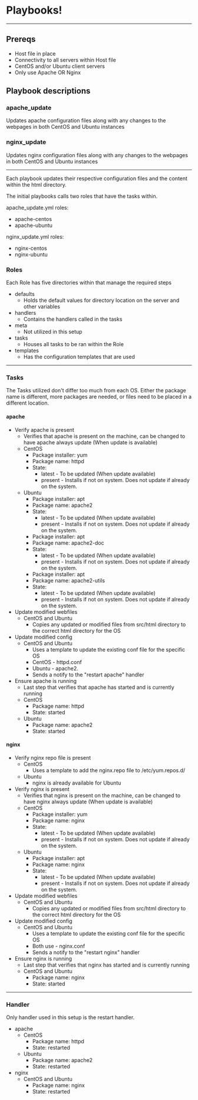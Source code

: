 # Playbooks!

---

## Prereqs

* Host file in place
* Connectivity to all servers within Host file
* CentOS and/or Ubuntu client servers
* Only use Apache OR Nginx

## Playbook descriptions

### apache_update
Updates apache configuration files along with any changes to the webpages in both CentOS and Ubuntu instances

### nginx_update
Updates nginx configuration files along with any changes to the webpages in both CentOS and Ubuntu instances

---

Each playbook updates their respective configuration files and the content within the html directory.

The initial playbooks calls two roles that have the tasks within.

apache_update.yml roles:
* apache-centos
* apache-ubuntu

nginx_update.yml roles:
* nginx-centos
* nginx-ubuntu

### Roles

Each Role has five directories within that manage the required steps

* defaults
  * Holds the default values for directory location on the server and other variables
* handlers
  * Contains the handlers called in the tasks
* meta
  * Not utilized in this setup
* tasks
  * Houses all tasks to be ran within the Role
* templates
  * Has the configuration templates that are used

---

### Tasks

The Tasks utilized don't differ too much from each OS. Either the package name is different, more packages are needed, or files need to be placed in a different location.

#### apache

* Verify apache is present
  * Verifies that apache is present on the machine, can be changed to have apache always update (When update is available)
  * CentOS
    * Package installer: yum
    * Package name: httpd
	* State:
      * latest - To be updated (When update available)
	  * present - Installs if not on system. Does not update if already on the system.
  * Ubuntu
    * Package installer: apt
    * Package name: apache2
	* State:
      * latest - To be updated (When update available)
	  * present - Installs if not on system. Does not update if already on the system.
    * Package installer: apt
	* Package name: apache2-doc
	* State:
      * latest - To be updated (When update available)
	  * present - Installs if not on system. Does not update if already on the system.
    * Package installer: apt
	* Package name: apache2-utils
	* State:
      * latest - To be updated (When update available)
	  * present - Installs if not on system. Does not update if already on the system.
* Update modified webfiles
  * CentOS and Ubuntu
    * Copies any updated or modified files from src/html directory to the correct html directory for the OS
* Update modified config
  * CentOS and Ubuntu
    * Uses a template to update the existing conf file for the specific OS
	* CentOS - httpd.conf
	* Ubuntu - apache2.
	* Sends a notify to the "restart apache" handler
* Ensure apache is running
  * Last step that verifies that apache has started and is currently running
  * CentOS
    * Package name: httpd
	* State: started
  * Ubuntu
    * Package name: apache2
    * State: started

#### nginx
* Verify nginx repo file is present
  * CentOS
    * Uses a template to add the nginx.repo file to /etc/yum.repos.d/
  * Ubuntu
    * nginx is already available for Ubuntu
* Verify nginx is present
  * Verifies that nginx is present on the machine, can be changed to have nginx always update (When update is available)
  * CentOS
    * Package installer: yum
    * Package name: nginx
	* State:
      * latest - To be updated (When update available)
	  * present - Installs if not on system. Does not update if already on the system.
  * Ubuntu
    * Package installer: apt
    * Package name: nginx
	* State:
      * latest - To be updated (When update available)
	  * present - Installs if not on system. Does not update if already on the system.
* Update modified webfiles
  * CentOS and Ubuntu
    * Copies any updated or modified files from src/html directory to the correct html directory for the OS
* Update modified config
  * CentOS and Ubuntu
    * Uses a template to update the existing conf file for the specific OS
	* Both use - nginx.conf
	* Sends a notify to the "restart nginx" handler
* Ensure nginx is running
  * Last step that verifies that nginx has started and is currently running
  * CentOS and Ubuntu
    * Package name: nginx
	* State: started
---

### Handler

Only handler used in this setup is the restart handler.

* apache
  * CentOS
    * Package name: httpd
    * State: restarted
  * Ubuntu
    * Package name: apache2
    * State: restarted
* nginx
  * CentOS and Ubuntu
    * Package name: nginx
    * State: restarted 

